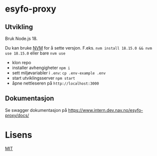 # esyfo-proxy

## Utvikling

Bruk Node.js 18.

Du kan bruke [NVM](https://github.com/nvm-sh/nvm) for å sette versjon.
F.eks. `nvm install 18.15.0 && nvm use 18.15.0` eller bare `nvm use`

- klon repo
- installer avhengigheter `npm i`
- sett miljøvariabler i `.env`: `cp .env-example .env`
- start utviklingsserver `npm start`
- åpne nettleseren på `http://localhost:3000`

## Dokumentasjon

Se swagger dokumentasjon på https://www.intern.dev.nav.no/esyfo-proxy/docs/

# Lisens

[MIT](LICENSE)
